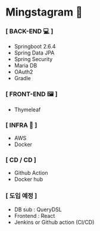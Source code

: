 # Mingstagram 📸

### [ BACK-END 💻 ]

- Springboot 2.6.4
- Spring Data JPA
- Spring Security
- Maria DB
- OAuth2 
- Gradle

### [ FRONT-END 🖼 ]

- Thymeleaf

### [ INFRA 🔧 ]

- AWS
- Docker

### [ CD / CD ]

- Github Action
- Docker hub

### [ 도입 예정 ]

- DB sub : QueryDSL
- Frontend : React
- Jenkins or Github action (CI/CD)
